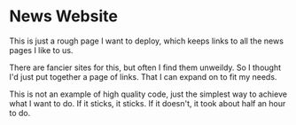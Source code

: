 # News Website

This is just a rough page I want to deploy, which keeps links to all the news pages I like to us. 

There are fancier sites for this, but often I find them unweildy. So I thought I'd just put together a page of links. That I can expand on to fit my needs. 

This is not an example of high quality code, just the simplest way to achieve what I want to do. If it sticks, it sticks. If it doesn't, it took about half an hour to do. 
